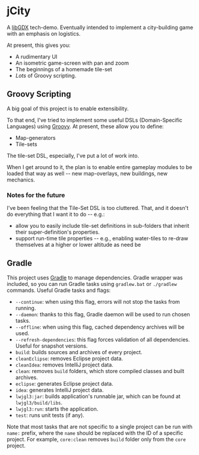 # jCity

A [libGDX](https://libgdx.com/) tech-demo. Eventually intended to implement a city-building game with an emphasis on logistics.

At present, this gives you:

 - A rudimentary UI
 - An isometric game-screen with pan and zoom
 - The beginnings of a homemade tile-set
 - *Lots* of Groovy scripting.

## Groovy Scripting

A big goal of this project is to enable extensibility.

To that end, I've tried to implement some useful DSLs (Domain-Specific Languages) using [Groovy](http://www.groovy-lang.org/). At present, these allow you to define:

 - Map-generators
 - Tile-sets
 
 The tile-set DSL, especially, I've put a lot of work into.
 
When I get around to it, the plan is to enable entire gameplay modules to be loaded that way as well -- new map-overlays, new buildings, new mechanics.

### Notes for the future

I've been feeling that the Tile-Set DSL is too cluttered. That, and it doesn't do everything that I want it to do -- e.g.:

 - allow you to easily include tile-set definitions in sub-folders that inherit their super-definition's properties.
 - support run-time tile properties -- e.g., enabling water-tiles to re-draw themselves at a higher or lower altitude as need be

## Gradle

This project uses [Gradle](http://gradle.org/) to manage dependencies. Gradle wrapper was included, so you can run Gradle tasks using `gradlew.bat` or `./gradlew` commands. Useful Gradle tasks and flags:

- `--continue`: when using this flag, errors will not stop the tasks from running.
- `--daemon`: thanks to this flag, Gradle daemon will be used to run chosen tasks.
- `--offline`: when using this flag, cached dependency archives will be used.
- `--refresh-dependencies`: this flag forces validation of all dependencies. Useful for snapshot versions.
- `build`: builds sources and archives of every project.
- `cleanEclipse`: removes Eclipse project data.
- `cleanIdea`: removes IntelliJ project data.
- `clean`: removes `build` folders, which store compiled classes and built archives.
- `eclipse`: generates Eclipse project data.
- `idea`: generates IntelliJ project data.
- `lwjgl3:jar`: builds application's runnable jar, which can be found at `lwjgl3/build/libs`.
- `lwjgl3:run`: starts the application.
- `test`: runs unit tests (if any).

Note that most tasks that are not specific to a single project can be run with `name:` prefix, where the `name` should be replaced with the ID of a specific project.
For example, `core:clean` removes `build` folder only from the `core` project.